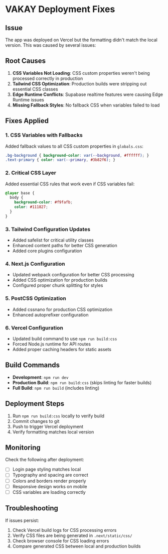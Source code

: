 # VAKAY Deployment Fixes

## Issue
The app was deployed on Vercel but the formatting didn't match the local version. This was caused by several issues:

## Root Causes
1. **CSS Variables Not Loading**: CSS custom properties weren't being processed correctly in production
2. **Tailwind CSS Optimization**: Production builds were stripping out essential CSS classes
3. **Edge Runtime Conflicts**: Supabase realtime features were causing Edge Runtime issues
4. **Missing Fallback Styles**: No fallback CSS when variables failed to load

## Fixes Applied

### 1. CSS Variables with Fallbacks
Added fallback values to all CSS custom properties in `globals.css`:
```css
.bg-background { background-color: var(--background, #ffffff); }
.text-primary { color: var(--primary, #3b82f6); }
```

### 2. Critical CSS Layer
Added essential CSS rules that work even if CSS variables fail:
```css
@layer base {
  body {
    background-color: #f9fafb;
    color: #111827;
  }
}
```

### 3. Tailwind Configuration Updates
- Added safelist for critical utility classes
- Enhanced content paths for better CSS generation
- Added core plugins configuration

### 4. Next.js Configuration
- Updated webpack configuration for better CSS processing
- Added CSS optimization for production builds
- Configured proper chunk splitting for styles

### 5. PostCSS Optimization
- Added cssnano for production CSS optimization
- Enhanced autoprefixer configuration

### 6. Vercel Configuration
- Updated build command to use `npm run build:css`
- Forced Node.js runtime for API routes
- Added proper caching headers for static assets

## Build Commands
- **Development**: `npm run dev`
- **Production Build**: `npm run build:css` (skips linting for faster builds)
- **Full Build**: `npm run build` (includes linting)

## Deployment Steps
1. Run `npm run build:css` locally to verify build
2. Commit changes to git
3. Push to trigger Vercel deployment
4. Verify formatting matches local version

## Monitoring
Check the following after deployment:
- [ ] Login page styling matches local
- [ ] Typography and spacing are correct
- [ ] Colors and borders render properly
- [ ] Responsive design works on mobile
- [ ] CSS variables are loading correctly

## Troubleshooting
If issues persist:
1. Check Vercel build logs for CSS processing errors
2. Verify CSS files are being generated in `.next/static/css/`
3. Check browser console for CSS loading errors
4. Compare generated CSS between local and production builds
